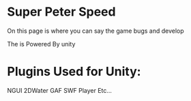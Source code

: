 Super Peter Speed
=================
On this page is where you can say the game bugs and develop

The is Powered By unity

Plugins Used for Unity:
=============
NGUI
2DWater
GAF SWF Player
Etc...
